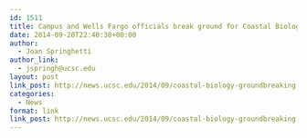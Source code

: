 ```yaml
---
id: 1511
title: Campus and Wells Fargo officials break ground for Coastal Biology building
date: 2014-09-28T22:40:38+00:00
author:
  - Joan Springhetti
author_link:
  - jspringh@ucsc.edu
layout: post
link_post: http://news.ucsc.edu/2014/09/coastal-biology-groundbreaking.html
categories:
  - News
format: link
link_post: http://news.ucsc.edu/2014/09/coastal-biology-groundbreaking.html
---
```

